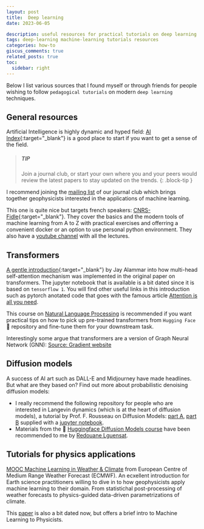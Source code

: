 ```yaml
---
layout: post
title:  Deep learning
date: 2023-06-05 

description: useful resources for practical tutorials on deep learning
tags: deep-learning machine-learning tutorials resources
categories: how-to
giscus_comments: true
related_posts: true
toc:
  sidebar: right
---
```


Below I list various sources that I found myself or through friends for people wishing to follow `pedagogical tutorials` on modern `deep learning` techniques.  

## General resources

Artificial Intelligence is highly dynamic and hyped field: [AI Index](https://aiindex.stanford.edu/report/){:target="\_blank"} is a good place to start if you want to get a sense of the field.

> ##### TIP
>
> Join a journal club, or start your own where you and your peers would review the latest papers to stay updated on the trends. 
{: .block-tip }

I recommend joining the [mailing list](https://listes.ipsl.fr/sympa/info/mljournalclub) of our journal club which brings together geophysicists interested in the applications of machine learning.

This one is quite nice but targets french speakers: [CNRS-Fidle](https://gricad-gitlab.univ-grenoble-alpes.fr/talks/fidle){:target="\_blank"}. They cover the basics and the modern tools of machine learning from A to Z with practical exercises and offerring a convenient docker or an option to use personal python environment. They also have a [youtube channel](https://www.youtube.com/@CNRS-FIDLE) with all the lectures.

## Transformers

[A gentle introduction](http://jalammar.github.io/illustrated-transformer/){:target="\_blank"} by Jay Alammar into how multi-head self-attention mechanism was implemented in the original paper on transformers. The jupyter notebook that is available is a bit dated since it is based on `tensorflow 1`. You will find other useful links in this introduction such as pytorch anotated code that goes with the famous article [Attention is all you need](https://arxiv.org/abs/1706.03762).

This course on [Natural Language Processing](https://huggingface.co/learn/nlp-course/chapter1/1) is recommended if you want practical tips on how to pick up pre-trained transformers from `Hugging Face` 🤗 repository and fine-tune them for your downstream task.

Interestingly some argue that transformers are a version of Graph Neural Network (GNN): [Source: Gradient website](https://thegradient.pub/transformers-are-graph-neural-networks/) 

## Diffusion models

A success of AI art such as DALL-E and Midjourney have made headlines. But what are they based on? Find out more about probabilistic denoising diffusion models:
- I really recommend the following repository for people who are interested in Langevin dynamics (which is at the heart of diffusion models), a tutorial by Prof. F. Rousseau on Diffusion Models: [part A](https://youtu.be/L6Ig_-ARtuo), [part B](https://youtu.be/2KXsNkkZmYk) supplied with a [jupyter notebook](https://github.com/CIA-Oceanix/ai4oac2023/tree/main/tutorial_DiffModel).
- Materials from the 🤗 [Huggingface Diffusion Models course](https://github.com/huggingface/diffusion-models-class/tree/main) have been recommended to me by [Redouane Lguensat](https://redouanelg.github.io/).


## Tutorials for physics applications

[MOOC Machine Learning in Weather & Climate](https://lms.ecmwf.int/course/index.php?categoryid=1) from European Centre of Medium Range Weather Forecast (ECMWF). An ecxellent introduction for Earth science practitioners willing to dive in to how geophysicists apply machine learning to their domain. From statistichal post-processing of weather forecasts to physics-guided data-driven parametrizations of climate.

This [paper](https://www.sciencedirect.com/science/article/pii/S0370157319300766) is also a bit dated now, but offers a brief intro to Machine Learning to Physicists.

